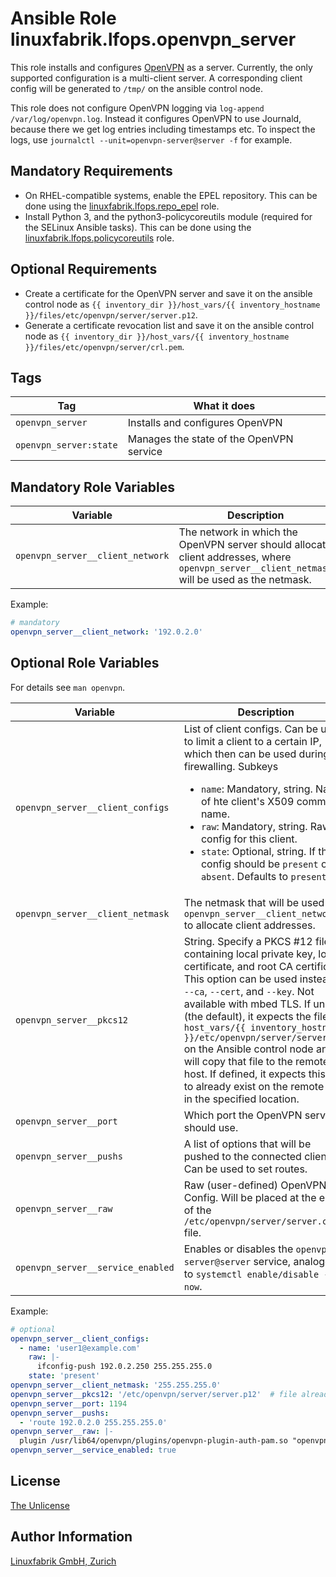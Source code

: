 # Ansible Role linuxfabrik.lfops.openvpn_server

This role installs and configures [OpenVPN](https://openvpn.net/) as a server. Currently, the only supported configuration is a multi-client server. A corresponding client config will be generated to `/tmp/` on the ansible control node.

This role does not configure OpenVPN logging via `log-append /var/log/openvpn.log`. Instead it configures OpenVPN to use Journald, because there we get log entries including timestamps etc. To inspect the logs, use `journalctl --unit=openvpn-server@server -f` for example.


## Mandatory Requirements

* On RHEL-compatible systems, enable the EPEL repository. This can be done using the [linuxfabrik.lfops.repo_epel](https://github.com/Linuxfabrik/lfops/tree/main/roles/repo_epel) role.
* Install Python 3, and the python3-policycoreutils module (required for the SELinux Ansible tasks). This can be done using the [linuxfabrik.lfops.policycoreutils](https://github.com/Linuxfabrik/lfops/tree/main/roles/policycoreutils) role.


## Optional Requirements

* Create a certificate for the OpenVPN server and save it on the ansible control node as `{{ inventory_dir }}/host_vars/{{ inventory_hostname }}/files/etc/openvpn/server/server.p12`.
* Generate a certificate revocation list and save it on the ansible control node as `{{ inventory_dir }}/host_vars/{{ inventory_hostname }}/files/etc/openvpn/server/crl.pem`.


## Tags

| Tag                    | What it does                             |
| ---                    | ------------                             |
| `openvpn_server`       | Installs and configures OpenVPN          |
| `openvpn_server:state` | Manages the state of the OpenVPN service |


## Mandatory Role Variables

| Variable                         | Description                                                                                                                                   |
| --------                         | -----------                                                                                                                                   |
| `openvpn_server__client_network` | The network in which the OpenVPN server should allocate client addresses, where `openvpn_server__client_netmask` will be used as the netmask. |

Example:
```yaml
# mandatory
openvpn_server__client_network: '192.0.2.0'
```


## Optional Role Variables

For details see `man openvpn`.

| Variable                          | Description                                                                                             | Default Value     |
| --------                          | -----------                                                                                             | -------------     |
| `openvpn_server__client_configs` | List of client configs. Can be used to limit a client to a certain IP, which then can be used during firewalling. Subkeys <ul><li>`name`: Mandatory, string. Name of hte client's X509 common name.</li><li>`raw`: Mandatory, string. Raw config for this client.</li><li>`state`: Optional, string. If the config should be `present` or `absent`. Defaults to `present`.</li></ul> | `[]`|
| `openvpn_server__client_netmask`  | The netmask that will be used with `openvpn_server__client_network` to allocate client addresses.       | `'255.255.255.0'` |
| `openvpn_server__pkcs12` | String. Specify a PKCS #12 file containing local private key, local certificate, and root CA certificate. This option can be used instead of `--ca`, `--cert`, and `--key`. Not available with mbed TLS. If unset (the default), it expects the file `host_vars/{{ inventory_hostname }}/etc/openvpn/server/server.p12` on the Ansible control node and will copy that file to the remote host. If defined, it expects this file to already exist on the remote host in the specified location. | unset |
| `openvpn_server__port`            | Which port the OpenVPN server should use.                                                               | `1194`            |
| `openvpn_server__pushs`           | A list of options that will be pushed to the connected clients. Can be used to set routes.              | `[]`              |
| `openvpn_server__raw` | Raw (user-defined) OpenVPN Config. Will be placed at the end of the `/etc/openvpn/server/server.conf` file. | unset |
| `openvpn_server__service_enabled` | Enables or disables the `openvpn-server@server` service, analogous to `systemctl enable/disable --now`. | `true`            |

Example:
```yaml
# optional
openvpn_server__client_configs:
  - name: 'user1@example.com'
    raw: |-
      ifconfig-push 192.0.2.250 255.255.255.0
    state: 'present'
openvpn_server__client_netmask: '255.255.255.0'
openvpn_server__pkcs12: '/etc/openvpn/server/server.p12'  # file already exists on remote host
openvpn_server__port: 1194
openvpn_server__pushs:
  - 'route 192.0.2.0 255.255.255.0'
openvpn_server__raw: |-
  plugin /usr/lib64/openvpn/plugins/openvpn-plugin-auth-pam.so "openvpn login USERNAME password PASSWORD pin OTP"
openvpn_server__service_enabled: true
```


## License

[The Unlicense](https://unlicense.org/)


## Author Information

[Linuxfabrik GmbH, Zurich](https://www.linuxfabrik.ch)
